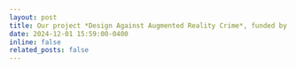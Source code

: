 ```yaml
---
layout: post
title: Our project *Design Against Augmented Reality Crime*, funded by the National Research Centre on Privacy, Harm Reduction and Adversarial Influence Online ([REPHRAIN](https://www.rephrain.ac.uk/)), has started!
date: 2024-12-01 15:59:00-0400
inline: false
related_posts: false
---
```


